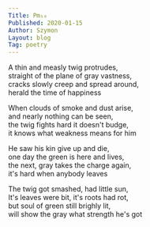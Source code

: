```yaml
---
Title: Pm₁₆  
Published: 2020-01-15
Author: Szymon  
Layout: blog  
Tag: poetry  
---
```

A thin and measly twig protrudes,  
straight of the plane of gray vastness,  
cracks slowly creep and spread around,  
herald the time of happiness  

When clouds of smoke and dust arise,  
and nearly nothing can be seen,  
the twig fights hard it doesn't budge,  
it knows what weakness means for him  

He saw his kin give up and die,  
one day the green is here and lives,  
the next, gray takes the charge again,  
it's hard when anybody leaves  

The twig got smashed, had little sun,  
It's leaves were bit, it's roots had rot,  
but soul of green still brighly lit,  
will show the gray what strength he's got  

